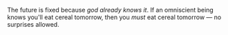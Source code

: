 The future is fixed because *god already knows it*. If an omniscient being knows you'll eat cereal tomorrow, then you _must_ eat cereal tomorrow — no surprises allowed.